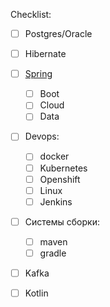 Checklist:

- [ ] Postgres/Oracle
- [ ] Hibernate
- [ ] [Spring](Spring/spring_framework.md)
    - [ ] Boot
    - [ ] Cloud
    - [ ] Data
- [ ] Devops:
    - [ ] docker
    - [ ] Kubernetes
    - [ ] Openshift
    - [ ] Linux
    - [ ] Jenkins
- [ ] Системы сборки:
    - [ ] maven
    - [ ] gradle
- [ ] Kafka
- [ ] Kotlin


